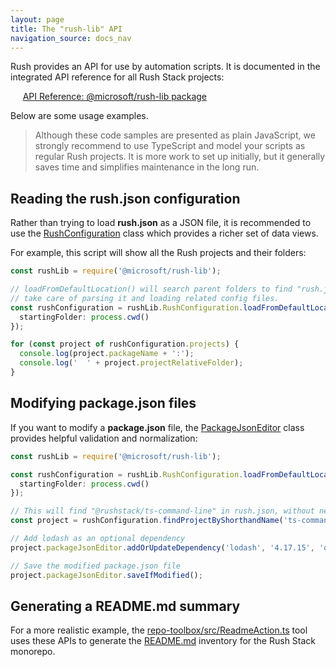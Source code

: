 ```yaml
---
layout: page
title: The "rush-lib" API
navigation_source: docs_nav
---
```


Rush provides an API for use by automation scripts. It is documented in the integrated API reference for all Rush Stack projects:

&nbsp;&nbsp;&nbsp;&nbsp; [API Reference: @microsoft/rush-lib package](https://rushstack.io/pages/api/rush-lib/)

Below are some usage examples.

> Although these code samples are presented as plain JavaScript, we strongly recommend to use TypeScript and model your scripts as regular Rush projects. It is more work to set up initially, but it generally saves time and simplifies maintenance in the long run.

## Reading the rush.json configuration

Rather than trying to load **rush.json** as a JSON file, it is recommended to use the [RushConfiguration](https://rushstack.io/pages/api/rush-lib.rushconfiguration/) class which provides a richer set of data views.

For example, this script will show all the Rush projects and their folders:

```ts
const rushLib = require('@microsoft/rush-lib');

// loadFromDefaultLocation() will search parent folders to find "rush.json" and then
// take care of parsing it and loading related config files.
const rushConfiguration = rushLib.RushConfiguration.loadFromDefaultLocation({
  startingFolder: process.cwd()
});

for (const project of rushConfiguration.projects) {
  console.log(project.packageName + ':');
  console.log('  ' + project.projectRelativeFolder);
}
```

## Modifying package.json files

If you want to modify a **package.json** file, the [PackageJsonEditor](https://rushstack.io/pages/api/rush-lib.packagejsoneditor/) class provides helpful validation and normalization:

```ts
const rushLib = require('@microsoft/rush-lib');

const rushConfiguration = rushLib.RushConfiguration.loadFromDefaultLocation({
  startingFolder: process.cwd()
});

// This will find "@rushstack/ts-command-line" in rush.json, without needing to specify the NPM scope
const project = rushConfiguration.findProjectByShorthandName('ts-command-line');

// Add lodash as an optional dependency
project.packageJsonEditor.addOrUpdateDependency('lodash', '4.17.15', 'optionalDependencies');

// Save the modified package.json file
project.packageJsonEditor.saveIfModified();
```

## Generating a README.md summary

For a more realistic example, the [repo-toolbox/src/ReadmeAction.ts](https://github.com/microsoft/rushstack/blob/master/repo-scripts/repo-toolbox/src/ReadmeAction.ts) tool uses these APIs to generate the [README.md](https://github.com/microsoft/rushstack/blob/master/README.md#published-packages) inventory for the Rush Stack monorepo.
